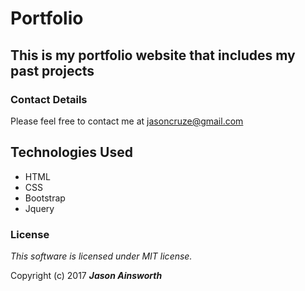 # Portfolio

## This is my portfolio website that includes my past projects

### Contact Details
Please feel free to contact me at jasoncruze@gmail.com

## Technologies Used
* HTML
* CSS
* Bootstrap
* Jquery

### License

*This software is licensed under MIT license.*

Copyright (c) 2017 **_Jason Ainsworth_**

